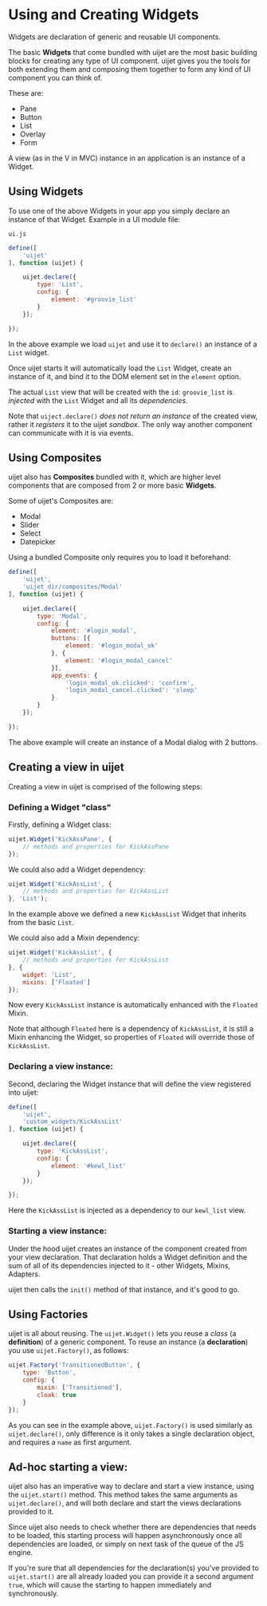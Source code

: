 # Using and Creating Widgets


Widgets are declaration of generic and reusable UI components.

The basic __Widgets__ that come bundled with uijet are the most basic building blocks
for creating any type of UI component. uijet gives you the tools for both extending
them and composing them together to form any kind of UI component you can think of.

These are:

* Pane
* Button
* List
* Overlay
* Form

A view (as in the V in MVC) instance in an application is an instance of a Widget.

## Using Widgets

To use one of the above Widgets in your app you simply declare an instance of that Widget.
Example in a UI module file: 

`ui.js`

```javascript
define([
    'uijet'
], function (uijet) {

    uijet.declare({
        type: 'List',
        config: {
            element: '#groovie_list'
        }
    });

});
```

In the above example we load `uijet` and use it to `declare()` an instance of a `List` widget.

Once uijet starts it will automatically load the `List` Widget, create an instance of it, and bind it
to the DOM element set in the `element` option.

The actual `List` view that will be created with the `id`: `groovie_list` is *injected* with
the `List` Widget and all its *dependencies*.

Note that `uiject.declare()` *does not return an instance* of the created view, rather it
*registers* it to the uijet *sandbox*.
The only way another component can communicate with it is via events.

## Using Composites

uijet also has __Composites__ bundled with it, which are higher level components
that are composed from 2 or more basic __Widgets__.

Some of uijet's Composites are:

* Modal
* Slider
* Select
* Datepicker

Using a bundled Composite only requires you to load it beforehand:

```javascript
define([
    'uijet',
    'uijet_dir/composites/Modal'
], function (uijet) {

    uijet.declare({
        type: 'Modal',
        config: {
            element: '#login_modal',
            buttons: [{
                element: '#login_modal_ok'
            }, {
                element: '#login_modal_cancel'
            }],
            app_events: {
                'login_modal_ok.clicked': 'confirm',
                'login_modal_cancel.clicked': 'sleep'
            }
        }
    });

});
```

The above example will create an instance of a Modal dialog with 2 buttons.

## Creating a view in uijet

Creating a view in uijet is comprised of the following steps:

### Defining a Widget "class"

Firstly, defining a Widget class:

```javascript
uijet.Widget('KickAssPane', {
    // methods and properties for KickAssPane
});
```

We could also add a Widget dependency:

```javascript
uijet.Widget('KickAssList', {
    // methods and properties for KickAssList
}, 'List');
```

In the example above we defined a new `KickAssList` Widget that inherits from the basic `List`.

We could also add a Mixin dependency:

```javascript
uijet.Widget('KickAssList', {
    // methods and properties for KickAssList
}, {
    widget: 'List',
    mixins: ['Floated']
});
```

Now every `KickAssList` instance is automatically enhanced with the `Floated` Mixin.

Note that although `Floated` here is a dependency of `KickAssList`, it is still a Mixin enhancing
the Widget, so properties of `Floated` will override those of `KickAssList`.

### Declaring a view instance:

Second, declaring the Widget instance that will define the view registered into uijet:

```javascript
define([
    'uijet',
    'custom_widgets/KickAssList'
], function (uijet) {

    uijet.declare({
        type: 'KickAssList',
        config: {
            element: '#kewl_list'
        }
    });

});
```

Here the `KickAssList` is injected as a dependency to our `kewl_list` view.

### Starting a view instance:

Under the hood uijet creates an instance of the component created from your view declaration.
That declaration holds a Widget definition and the sum of all of its dependencies injected to it -
other Widgets, Mixins, Adapters.

uijet then calls the `init()` method of that instance, and it's good to go.

## Using Factories

uijet is all about reusing.
The `uijet.Widget()` lets you reuse a *class* (a __definition__) of a generic component. To reuse
an instance (a __declaration__) you use `uijet.Factory()`, as follows:

```javascript
uijet.Factory('TransitionedButton', {
    type: 'Button',
    config: {
        mixin: ['Transitioned'],
        cloak: true
    }
});
```

As you can see in the example above, `uijet.Factory()` is used similarly as `uijet.declare()`,
only difference is it only takes a single declaration object, and requires a `name` as first
argument.

## Ad-hoc starting a view:
 
uijet also has an imperative way to declare and start a view instance, using the
`uijet.start()` method.
This method takes the same arguments as `uijet.declare()`, and will both declare and start
the views declarations provided to it.

Since uijet also needs to check whether there are dependencies that needs to be loaded, this
starting process will happen asynchronously once all dependencies are loaded, or simply on
next task of the queue of the JS engine.
 
If you're sure that all dependencies for the declaration(s) you've provided to `uijet.start()`
are all already loaded you can provide it a second argument `true`, which will cause the
starting to happen immediately and synchronously.
